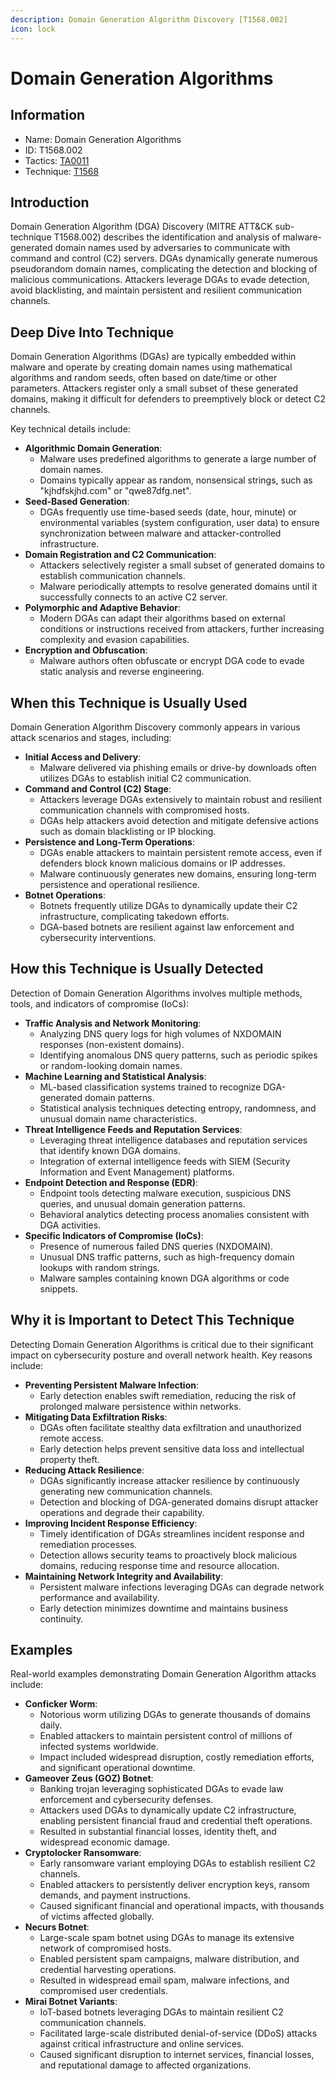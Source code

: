 ```yaml
---
description: Domain Generation Algorithm Discovery [T1568.002]
icon: lock
---
```


# Domain Generation Algorithms

## Information

* Name: Domain Generation Algorithms
* ID: T1568.002
* Tactics: [TA0011](../)
* Technique: [T1568](./)

## Introduction

Domain Generation Algorithm (DGA) Discovery (MITRE ATT\&CK sub-technique T1568.002) describes the identification and analysis of malware-generated domain names used by adversaries to communicate with command and control (C2) servers. DGAs dynamically generate numerous pseudorandom domain names, complicating the detection and blocking of malicious communications. Attackers leverage DGAs to evade detection, avoid blacklisting, and maintain persistent and resilient communication channels.

## Deep Dive Into Technique

Domain Generation Algorithms (DGAs) are typically embedded within malware and operate by creating domain names using mathematical algorithms and random seeds, often based on date/time or other parameters. Attackers register only a small subset of these generated domains, making it difficult for defenders to preemptively block or detect C2 channels.

Key technical details include:

* **Algorithmic Domain Generation**:
  * Malware uses predefined algorithms to generate a large number of domain names.
  * Domains typically appear as random, nonsensical strings, such as "kjhdfskjhd.com" or "qwe87dfg.net".
* **Seed-Based Generation**:
  * DGAs frequently use time-based seeds (date, hour, minute) or environmental variables (system configuration, user data) to ensure synchronization between malware and attacker-controlled infrastructure.
* **Domain Registration and C2 Communication**:
  * Attackers selectively register a small subset of generated domains to establish communication channels.
  * Malware periodically attempts to resolve generated domains until it successfully connects to an active C2 server.
* **Polymorphic and Adaptive Behavior**:
  * Modern DGAs can adapt their algorithms based on external conditions or instructions received from attackers, further increasing complexity and evasion capabilities.
* **Encryption and Obfuscation**:
  * Malware authors often obfuscate or encrypt DGA code to evade static analysis and reverse engineering.

## When this Technique is Usually Used

Domain Generation Algorithm Discovery commonly appears in various attack scenarios and stages, including:

* **Initial Access and Delivery**:
  * Malware delivered via phishing emails or drive-by downloads often utilizes DGAs to establish initial C2 communication.
* **Command and Control (C2) Stage**:
  * Attackers leverage DGAs extensively to maintain robust and resilient communication channels with compromised hosts.
  * DGAs help attackers avoid detection and mitigate defensive actions such as domain blacklisting or IP blocking.
* **Persistence and Long-Term Operations**:
  * DGAs enable attackers to maintain persistent remote access, even if defenders block known malicious domains or IP addresses.
  * Malware continuously generates new domains, ensuring long-term persistence and operational resilience.
* **Botnet Operations**:
  * Botnets frequently utilize DGAs to dynamically update their C2 infrastructure, complicating takedown efforts.
  * DGA-based botnets are resilient against law enforcement and cybersecurity interventions.

## How this Technique is Usually Detected

Detection of Domain Generation Algorithms involves multiple methods, tools, and indicators of compromise (IoCs):

* **Traffic Analysis and Network Monitoring**:
  * Analyzing DNS query logs for high volumes of NXDOMAIN responses (non-existent domains).
  * Identifying anomalous DNS query patterns, such as periodic spikes or random-looking domain names.
* **Machine Learning and Statistical Analysis**:
  * ML-based classification systems trained to recognize DGA-generated domain patterns.
  * Statistical analysis techniques detecting entropy, randomness, and unusual domain name characteristics.
* **Threat Intelligence Feeds and Reputation Services**:
  * Leveraging threat intelligence databases and reputation services that identify known DGA domains.
  * Integration of external intelligence feeds with SIEM (Security Information and Event Management) platforms.
* **Endpoint Detection and Response (EDR)**:
  * Endpoint tools detecting malware execution, suspicious DNS queries, and unusual domain generation patterns.
  * Behavioral analytics detecting process anomalies consistent with DGA activities.
* **Specific Indicators of Compromise (IoCs)**:
  * Presence of numerous failed DNS queries (NXDOMAIN).
  * Unusual DNS traffic patterns, such as high-frequency domain lookups with random strings.
  * Malware samples containing known DGA algorithms or code snippets.

## Why it is Important to Detect This Technique

Detecting Domain Generation Algorithms is critical due to their significant impact on cybersecurity posture and overall network health. Key reasons include:

* **Preventing Persistent Malware Infection**:
  * Early detection enables swift remediation, reducing the risk of prolonged malware persistence within networks.
* **Mitigating Data Exfiltration Risks**:
  * DGAs often facilitate stealthy data exfiltration and unauthorized remote access.
  * Early detection helps prevent sensitive data loss and intellectual property theft.
* **Reducing Attack Resilience**:
  * DGAs significantly increase attacker resilience by continuously generating new communication channels.
  * Detection and blocking of DGA-generated domains disrupt attacker operations and degrade their capability.
* **Improving Incident Response Efficiency**:
  * Timely identification of DGAs streamlines incident response and remediation processes.
  * Detection allows security teams to proactively block malicious domains, reducing response time and resource allocation.
* **Maintaining Network Integrity and Availability**:
  * Persistent malware infections leveraging DGAs can degrade network performance and availability.
  * Early detection minimizes downtime and maintains business continuity.

## Examples

Real-world examples demonstrating Domain Generation Algorithm attacks include:

* **Conficker Worm**:
  * Notorious worm utilizing DGAs to generate thousands of domains daily.
  * Enabled attackers to maintain persistent control of millions of infected systems worldwide.
  * Impact included widespread disruption, costly remediation efforts, and significant operational downtime.
* **Gameover Zeus (GOZ) Botnet**:
  * Banking trojan leveraging sophisticated DGAs to evade law enforcement and cybersecurity defenses.
  * Attackers used DGAs to dynamically update C2 infrastructure, enabling persistent financial fraud and credential theft operations.
  * Resulted in substantial financial losses, identity theft, and widespread economic damage.
* **Cryptolocker Ransomware**:
  * Early ransomware variant employing DGAs to establish resilient C2 channels.
  * Enabled attackers to persistently deliver encryption keys, ransom demands, and payment instructions.
  * Caused significant financial and operational impacts, with thousands of victims affected globally.
* **Necurs Botnet**:
  * Large-scale spam botnet using DGAs to manage its extensive network of compromised hosts.
  * Enabled persistent spam campaigns, malware distribution, and credential harvesting operations.
  * Resulted in widespread email spam, malware infections, and compromised user credentials.
* **Mirai Botnet Variants**:
  * IoT-based botnets leveraging DGAs to maintain resilient C2 communication channels.
  * Facilitated large-scale distributed denial-of-service (DDoS) attacks against critical infrastructure and online services.
  * Caused significant disruption to internet services, financial losses, and reputational damage to affected organizations.
